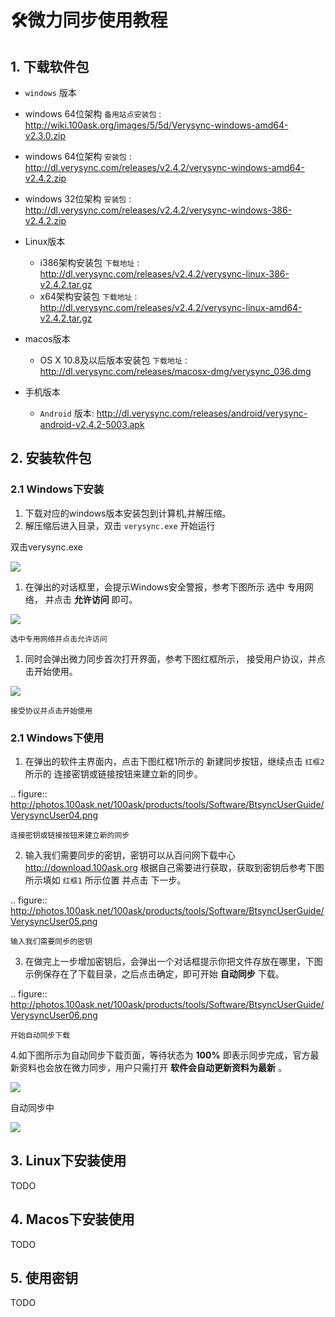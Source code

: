 # 🛠微力同步使用教程


## 1. 下载软件包


-  ``windows`` 版本

  - windows 64位架构 ``备用站点安装包`` : http://wiki.100ask.org/images/5/5d/Verysync-windows-amd64-v2.3.0.zip
  - windows 64位架构 ``安装包`` : http://dl.verysync.com/releases/v2.4.2/verysync-windows-amd64-v2.4.2.zip
  - windows 32位架构 ``安装包`` : http://dl.verysync.com/releases/v2.4.2/verysync-windows-386-v2.4.2.zip

- Linux版本

  - i386架构安装包 ``下载地址`` : http://dl.verysync.com/releases/v2.4.2/verysync-linux-386-v2.4.2.tar.gz
  - x64架构安装包 ``下载地址`` : http://dl.verysync.com/releases/v2.4.2/verysync-linux-amd64-v2.4.2.tar.gz

- macos版本

  - OS X 10.8及以后版本安装包 ``下载地址`` : http://dl.verysync.com/releases/macosx-dmg/verysync_036.dmg

- 手机版本

  -  ``Android`` 版本: http://dl.verysync.com/releases/android/verysync-android-v2.4.2-5003.apk


## 2. 安装软件包


### 2.1 Windows下安装


1. 下载对应的windows版本安装包到计算机,并解压缩。
2. 解压缩后进入目录，双击 ``verysync.exe`` 开始运行
  
双击verysync.exe

![ ](http://photos.100ask.net/100ask/products/tools/Software/BtsyncUserGuide/VerysyncUser01.png)
  
1. 在弹出的对话框里，会提示Windows安全警报，参考下图所示 选中 专用网络， 并点击 **允许访问** 即可。  
  

![ ](http://photos.100ask.net/100ask/products/tools/Software/BtsyncUserGuide/VerysyncUser02.png)

	选中专用网络并点击允许访问

1. 同时会弹出微力同步首次打开界面，参考下图红框所示， 接受用户协议，并点击开始使用。


![](http://photos.100ask.net/100ask/products/tools/Software/BtsyncUserGuide/VerysyncUser03.png)


	接受协议并点击开始使用
  
### 2.1 Windows下使用


1. 在弹出的软件主界面内，点击下图红框1所示的 新建同步按钮，继续点击 ``红框2`` 所示的 连接密钥或链接按钮来建立新的同步。
  
.. figure:: http://photos.100ask.net/100ask/products/tools/Software/BtsyncUserGuide/VerysyncUser04.png

	连接密钥或链接按钮来建立新的同步
  
2. 输入我们需要同步的密钥，密钥可以从百问网下载中心 http://download.100ask.org 根据自己需要进行获取，获取到密钥后参考下图所示填如 ``红框1`` 所示位置 并点击 下一步。
  
.. figure:: http://photos.100ask.net/100ask/products/tools/Software/BtsyncUserGuide/VerysyncUser05.png

	输入我们需要同步的密钥

3. 在做完上一步增加密钥后，会弹出一个对话框提示你把文件存放在哪里，下图示例保存在了下载目录，之后点击确定，即可开始 **自动同步** 下载。
	
.. figure:: http://photos.100ask.net/100ask/products/tools/Software/BtsyncUserGuide/VerysyncUser06.png

	开始自动同步下载
	
4.如下图所示为自动同步下载页面，等待状态为 **100%** 即表示同步完成，官方最新资料也会放在微力同步，用户只需打开 **软件会自动更新资料为最新** 。

![](http://photos.100ask.net/100ask/products/tools/Software/BtsyncUserGuide/VerysyncUser07.png)


自动同步中

![](http://photos.100ask.net/100ask/products/tools/Software/BtsyncUserGuide/VerysyncUser08.png)

	

## 3. Linux下安装使用

TODO

## 4. Macos下安装使用

TODO

## 5. 使用密钥

TODO

  